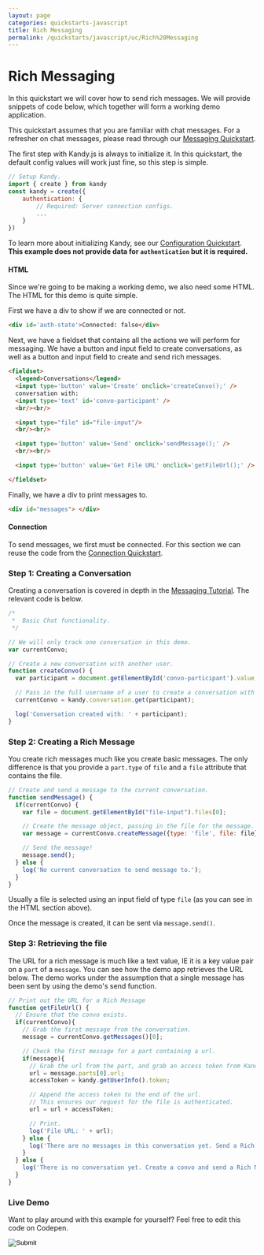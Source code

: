 ```yaml
---
layout: page
categories: quickstarts-javascript
title: Rich Messaging
permalink: /quickstarts/javascript/uc/Rich%20Messaging
---
```


# Rich Messaging

In this quickstart we will cover how to send rich messages. We will provide snippets of code below, which together will form a working demo application.

This quickstart assumes that you are familiar with chat messages. For a refresher on chat messages, please read through our [Messaging Quickstart](Messaging).

The first step with Kandy.js is always to initialize it. In this quickstart, the default config values will work just fine, so this step is simple.

```  javascript
// Setup Kandy.
import { create } from kandy
const kandy = create({
    authentication: {
        // Required: Server connection configs.
        ...
    }
})
```

To learn more about initializing Kandy, see our [Configuration Quickstart](Configurations). __This example does not provide data for `authentication` but it is required.__

#### HTML

Since we're going to be making a working demo, we also need some HTML. The HTML for this demo is quite simple.

First we have a div to show if we are connected or not.

``` html
<div id='auth-state'>Connected: false</div>
```

Next, we have a fieldset that contains all the actions we will perform for messaging. We have a button and input field to create conversations, as well as a button and input field to create and send rich messages.

``` html
<fieldset>
  <legend>Conversations</legend>
  <input type='button' value='Create' onclick='createConvo();' />
  conversation with:
  <input type='text' id='convo-participant' />
  <br/><br/>

  <input type="file" id="file-input"/>
  <br/><br/>

  <input type='button' value='Send' onclick='sendMessage();' />
  <br/><br/>

  <input type='button' value='Get File URL' onclick='getFileUrl();' />

</fieldset>
```

Finally, we have a div to print messages to.

``` html
<div id="messages"> </div>
```

#### Connection

To send messages, we first must be connected. For this section we can reuse the code from the [Connection Quickstart](User%20Connect).

### Step 1: Creating a Conversation

Creating a conversation is covered in depth in the [Messaging Tutorial](Messaging). The relevant code is below.

``` javascript
/*
 *  Basic Chat functionality.
 */

// We will only track one conversation in this demo.
var currentConvo;

// Create a new conversation with another user.
function createConvo() {
  var participant = document.getElementById('convo-participant').value;

  // Pass in the full username of a user to create a conversation with them.
  currentConvo = kandy.conversation.get(participant);

  log('Conversation created with: ' + participant);
}
```

### Step 2: Creating a Rich Message

You create rich messages much like you create basic messages. The only difference is that you provide a `part.type` of `file` and a `file` attribute that contains the file.

``` javascript
// Create and send a message to the current conversation.
function sendMessage() {
  if(currentConvo) {
    var file = document.getElementById("file-input").files[0];

    // Create the message object, passing in the file for the message.
    var message = currentConvo.createMessage({type: 'file', file: file});

    // Send the message!
    message.send();
  } else {
    log('No current conversation to send message to.');
  }
}
```

Usually a file is selected using an input field of type `file` (as you can see in the HTML section above).

Once the message is created, it can be sent via `message.send()`.

### Step 3: Retrieving the file

The URL for a rich message is much like a text value, IE it is a key value pair on a `part` of a `message`. You can see how the demo app retrieves the URL below. The demo works under the assumption that a single message has been sent by using the demo's send function.

``` javascript
// Print out the URL for a Rich Message
function getFileUrl() {
  // Ensure that the convo exists.
  if(currentConvo){
    // Grab the first message from the conversation.
    message = currentConvo.getMessages()[0];

    // Check the first message for a part containing a url.
    if(message){
      // Grab the url from the part, and grab an access token from Kandy.
      url = message.parts[0].url;
      accessToken = kandy.getUserInfo().token;

      // Append the access token to the end of the url.
      // This ensures our request for the file is authenticated.
      url = url + accessToken;

      // Print.
      log('File URL: ' + url);
    } else {
      log('There are no messages in this conversation yet. Send a Rich Message first!');
    }
  } else {
    log('There is no conversation yet. Create a convo and send a Rich Message first!');
  }
}
```

### Live Demo

Want to play around with this example for yourself? Feel free to edit this code on Codepen.

<form action="https://codepen.io/pen/define" method="POST" target="_blank" class="codepen-form"><input type="hidden" name="data" value=' {&quot;js&quot;:&quot;/**\n * Kandy.io Rich Messaging Demo\n */\n\n// Variables for connecting.\nvar username = \&quot;UsernameHere\&quot;;\nvar password = \&quot;PasswordHere\&quot;;\n\n// Setup Kandy.\nconst { create } = Kandy\nconst kandy = create({\n    authentication: {\n        // Required: Server connection configs.\n        ...\n    }\n})\n\n/*\n * Authentication functionality.\n */\n\n// Listen for changes to the auth state.\nkandy.on(&apos;auth:change&apos;, function() {\n  var isConnected = kandy.getConnection().isConnected;\n  document.getElementById(&apos;auth-state&apos;).innerHTML = &apos;Connected: &apos; + isConnected;\n  log(&apos;Connection state changed.&apos;);\n});\n\n// Listen for authentication errors.\nkandy.on(&apos;auth:error&apos;, function(params) {\n  log(&apos;Connect error: &apos; + params.error.message + &apos; (&apos; + params.error.code + &apos;)&apos;);\n});\n\n// Login on page load.\nkandy.connect({\n  username: username,\n  password: password\n});\n\n// Utility function for appending messages to the message div.\nfunction log(message) {\n  document.getElementById(&apos;messages&apos;).innerHTML += &apos;<div>&apos; + message + &apos;</div>&apos;;\n}\n\n/*\n *  Basic Chat functionality.\n */\n\n// We will only track one conversation in this demo.\nvar currentConvo;\n\n// Create a new conversation with another user.\nfunction createConvo() {\n  var participant = document.getElementById(&apos;convo-participant&apos;).value;\n\n  // Pass in the full username of a user to create a conversation with them.\n  currentConvo = kandy.conversation.get(participant);\n\n  log(&apos;Conversation created with: &apos; + participant);\n}\n\n// Create and send a message to the current conversation.\nfunction sendMessage() {\n  if(currentConvo) {\n    var file = document.getElementById(\&quot;file-input\&quot;).files[0];\n\n    // Create the message object, passing in the file for the message.\n    var message = currentConvo.createMessage({type: &apos;file&apos;, file: file});\n\n    // Send the message!\n    message.send();\n  } else {\n    log(&apos;No current conversation to send message to.&apos;);\n  }\n}\n\n// Print out the URL for a Rich Message\nfunction getFileUrl() {\n  // Ensure that the convo exists.\n  if(currentConvo){\n    // Grab the first message from the conversation.\n    message = currentConvo.getMessages()[0];\n\n    // Check the first message for a part containing a url.\n    if(message){\n      // Grab the url from the part, and grab an access token from Kandy.\n      url = message.parts[0].url;\n      accessToken = kandy.getUserInfo().token;\n\n      // Append the access token to the end of the url.\n      // This ensures our request for the file is authenticated.\n      url = url + accessToken;\n\n      // Print.\n      log(&apos;File URL: &apos; + url);\n    } else {\n      log(&apos;There are no messages in this conversation yet. Send a Rich Message first!&apos;);\n    }\n  } else {\n    log(&apos;There is no conversation yet. Create a convo and send a Rich Message first!&apos;);\n  }\n}\n\n/*\n * Listen for new messages sent or received.\n * This event occurs when a new message is added to a conversation.\n */\nkandy.on(&apos;messages:change&apos;, function(params) {\n  log(&apos;New message in conversation with &apos; + params.conversationId);\n});\n\n/*\n * Listen for a change in the list of conversations.\n * In our case, it will occur when we receive a message from a user that\n * we do not have a conversation created with.\n */\nkandy.on(&apos;conversations:change&apos;, function(params) {\n  log(&apos;New conversation with &apos; + params.conversationId);\n\n  if(!currentConvo) {\n    currentConvo = kandy.conversation.get(params.conversationId);\n  }\n});\n\n&quot;,&quot;html&quot;:&quot;<div id=&apos;auth-state&apos;>Connected: false</div>\n\n<fieldset>\n  <legend>Conversations</legend>\n  <input type=&apos;button&apos; value=&apos;Create&apos; onclick=&apos;createConvo();&apos; />\n  conversation with:\n  <input type=&apos;text&apos; id=&apos;convo-participant&apos; />\n  <br/><br/>\n\n  <input type=\&quot;file\&quot; id=\&quot;file-input\&quot;/>\n  <br/><br/>\n\n  <input type=&apos;button&apos; value=&apos;Send&apos; onclick=&apos;sendMessage();&apos; />\n  <br/><br/>\n\n  <input type=&apos;button&apos; value=&apos;Get File URL&apos; onclick=&apos;getFileUrl();&apos; />\n\n</fieldset>\n\n<div id=\&quot;messages\&quot;> </div>\n\n&quot;,&quot;css&quot;:&quot;&quot;,&quot;title&quot;:&quot;Kandy.io Rich Messaging Demo&quot;,&quot;editors&quot;:&quot;101&quot;,&quot;js_external&quot;:&quot;https://cdn.jsdelivr.net/gh/Kandy-IO/kandy-uc-js-sdk-3.x@348/dist/kandy.js&quot;} '><input type="image" src="./TryItOn-CodePen.png"></form>

